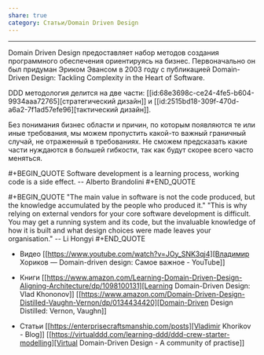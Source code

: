 ```yaml
---
share: true
category: Статьи/Domain Driven Design
---
```

---

Domain Driven Design предоставляет набор методов создания программного обеспечения ориентируясь на бизнес. Первоначально он был придуман Эриком Эвансом в 2003 году с публикацией Domain-Driven Design: Tackling Complexity in the Heart of Software.

DDD методология делится на две части: [[id:68e3698c-ce24-4fe5-b604-9934aaa72765][стратегический дизайн]] и [[id:2515bd18-309f-470d-a6a2-7f1ad57efe96][тактический дизайн]].

Без понимания бизнес области и причин, по которым появляются те или иные требования, мы можем пропустить какой-то важный граничный случай, не отраженный в требованиях. Не сможем предсказать какие части нуждаются в большей гибкости, так как будут скорее всего часто меняться.

#+BEGIN_QUOTE
Software development is a learning process, working code is a side effect. -- Alberto Brandolini
#+END_QUOTE

#+BEGIN_QUOTE
"The main value in software is not the code produced, but the knowledge accumulated by the people who produced it."
"This is why relying on external vendors for your core software development is difficult. You may get a running system and its code, but the invaluable knowledge of how it is built and what design choices were made leaves your organisation." -- Li Hongyi
#+END_QUOTE

* Видео
[[https://www.youtube.com/watch?v=JOy_SNK3qj4][Владимир Хориков — Domain-driven design: Cамое важное - YouTube]]

* Книги
[[https://www.amazon.com/Learning-Domain-Driven-Design-Aligning-Architecture/dp/1098100131][Learning Domain-Driven Design: Vlad Khononov]]
[[https://www.amazon.com/Domain-Driven-Design-Distilled-Vaughn-Vernon/dp/0134434420][Domain-Driven Design Distilled: Vernon, Vaughn]]

* Статьи
[[https://enterprisecraftsmanship.com/posts][Vladimir Khorikov - Blog]]
[[https://virtualddd.com/learning-ddd/ddd-crew-starter-modelling][Virtual Domain-Driven Design - A community of practise]]

